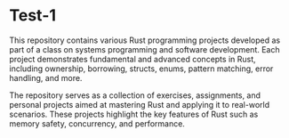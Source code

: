 # Test-1
This repository contains various Rust programming projects developed as part of a class on systems programming and software development. Each project demonstrates fundamental and advanced concepts in Rust, including ownership, borrowing, structs, enums, pattern matching, error handling, and more.

The repository serves as a collection of exercises, assignments, and personal projects aimed at mastering Rust and applying it to real-world scenarios. These projects highlight the key features of Rust such as memory safety, concurrency, and performance.
